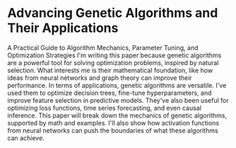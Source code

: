 # Advancing Genetic Algorithms and Their Applications
A Practical Guide to Algorithm Mechanics, Parameter Tuning, and Optimization Strategies
I'm writing this paper because genetic algorithms are a powerful tool for solving optimization problems, inspired by natural selection. What interests me is their mathematical foundation, like how ideas from neural networks and graph theory can improve their performance.
In terms of applications, genetic algorithms are versatile. I've used them to optimize decision trees, fine-tune hyperparameters, and improve feature selection in predictive models. They've also been useful for optimizing loss functions, time series forecasting, and even causal inference.
This paper will break down the mechanics of genetic algorithms, supported by math and examples. I'll also show how activation functions from neural networks can push the boundaries of what these algorithms can achieve.

